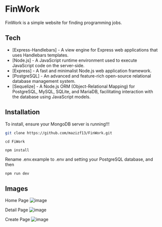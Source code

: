 # FinWork
FinWork is a simple website for finding programming jobs.

## Tech
- [Express-Handlebars] - A view engine for Express web applications that uses Handlebars templates.
- [Node.js] - A JavaScript runtime environment used to execute JavaScript code on the server-side.
- [Express] - A fast and minimalist Node.js web application framework.
- [PostgreSQL] - An advanced and feature-rich open-source relational database management system.
- [Sequelize] - A Node.js ORM (Object-Relational Mapping) for PostgreSQL, MySQL, SQLite, and MariaDB, facilitating interaction with the database using JavaScript models.

## Installation
To install, ensure your MongoDB server is running!!!

```bash
git clone https://github.com/mazizf13/FinWork.git
```

```
cd FiWork
```
```
npm install
```
Rename .env.example to .env and setting your PostgreSQL database, and then

```
npm run dev
```

## Images
Home Page
![image](https://github.com/mazizf13/FiWork/assets/113575990/918a22f3-ef4c-4108-9606-21ebb1dc2897)

Detail Page
![image](https://github.com/mazizf13/FiWork/assets/113575990/8ab8c9f2-94d0-4013-82fd-1783180c5049)

Create Page
![image](https://github.com/mazizf13/FiWork/assets/113575990/ee172c9b-b919-4d4a-913f-0abbd75d00c4)
